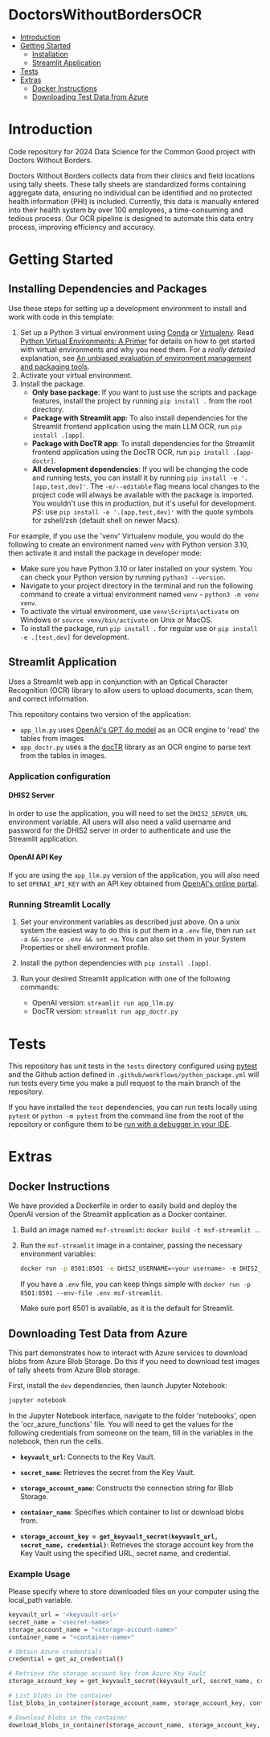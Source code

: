 # DoctorsWithoutBordersOCR
- [Introduction](#introduction)
- [Getting Started](#getting-started)
  - [Installation](#installing-dependencies-and-packages)
  - [Streamlit Application](#streamlit-application)
- [Tests](#tests)
- [Extras](#extras)
  - [Docker Instructions](#docker-instructions)
  - [Downloading Test Data from Azure](#downloading-test-data-from-azure)

# Introduction
Code repository for 2024 Data Science for the Common Good project with Doctors Without Borders.

Doctors Without Borders collects data from their clinics and field locations using tally sheets. These tally sheets are standardized forms containing aggregate data, ensuring no individual can be identified and no protected health information (PHI) is included. Currently, this data is manually entered into their health system by over 100 employees, a time-consuming and tedious process. Our OCR pipeline is designed to automate this data entry process, improving efficiency and accuracy.


# Getting Started
## Installing Dependencies and Packages
Use these steps for setting up a development environment to install and work with code in this template:
1) Set up a Python 3 virtual environment using [Conda](https://docs.conda.io/projects/conda/en/latest/user-guide/install/index.html#) or [Virtualenv](https://virtualenv.pypa.io/en/latest/index.html). Read [Python Virtual Environments: A Primer](https://realpython.com/python-virtual-environments-a-primer/#the-virtualenv-project) for details on how to get started with virtual environments and why you need them. For a _really detailed_ explanation, see [An unbiased evaluation of environment management and packaging tools](https://alpopkes.com/posts/python/packaging_tools/). 
2) Activate your virtual environment.
3) Install the package.
	  - **Only base package**: If you want to just use the scripts and package features, install the project by running `pip install .` from the root directory.
    - **Package with Streamlit app**: To also install dependencies for the Streamlit frontend application using the main LLM OCR, run `pip install .[app]`.
    - **Package with DocTR app**: To install dependencies for the Streamlit frontend application using the DocTR OCR, run `pip install .[app-doctr]`.
    - **All development dependencies**: If you will be changing the code and running tests, you can install it by running `pip install -e '.[app,test,dev]'`. The `-e/--editable` flag means local changes to the project code will always be available with the package is imported. You wouldn't use this in production, but it's useful for development. *PS*: use `pip install -e '.[app,test,dev]'` with the quote symbols for zshell/zsh (default shell on newer Macs).

For example, if you use the 'venv' Virtualenv module, you would do the following to create an environment named `venv` with Python version 3.10, then activate it and install the package in developer mode:
  - Make sure you have Python 3.10 or later installed on your system. You can check your Python version by running `python3 --version`.
  - Navigate to your project directory in the terminal and run the following command to create a virtual environment named `venv` - `python3 -m venv venv`.
  - To activate the virtual environment, use `venv\Scripts\activate` on Windows or `source venv/bin/activate` on Unix or MacOS.
  - To install the package, run `pip install .` for regular use or `pip install -e .[test,dev]` for development. 


## Streamlit Application
Uses a Streamlit web app in conjunction with an Optical Character Recognition (OCR) library to allow users to upload documents, scan them, and correct information.

This repository contains two version of the application:
- `app_llm.py` uses [OpenAI's GPT 4o model](https://platform.openai.com/docs/guides/vision) as an OCR engine to 'read' the tables from images
- `app_doctr.py` uses a the [docTR](https://pypi.org/project/python-doctr/) library as an OCR engine to parse text from the tables in images.

### Application configuration 
#### DHIS2 Server
In order to use the application, you will need to set the `DHIS2_SERVER_URL` environment variable. All users will also need a valid username and password for the DHIS2 server in order to authenticate and use the Streamlit application. 

#### OpenAI API Key
If you are using the `app_llm.py` version of the application, you will also need to set `OPENAI_API_KEY` with an API key obtained from [OpenAI's online portal](https://platform.openai.com/).

### Running Streamlit Locally
1) Set your environment variables as described just above. On a unix system the easiest way to do this is put them in a `.env` file, then run `set -a && source .env && set +a`. You can also set them in your System Properties or shell environment profile.  

2) Install the python dependencies with `pip install .[app]`.

3) Run your desired Streamlit application with one of the following commands:
    - OpenAI version: `streamlit run app_llm.py` 
    - DocTR version: `streamlit run app_doctr.py`


# Tests
This repository has unit tests in the `tests` directory configured using [pytest](https://pytest.org/) and the Github action defined in `.github/workflows/python_package.yml` will run tests every time you make a pull request to the main branch of the repository. 

If you have installed the `test` dependencies, you can run tests locally using `pytest` or `python -m pytest` from the command line from the root of the repository or configure them to be [run with a debugger in your IDE](https://code.visualstudio.com/docs/python/testing).


# Extras
## Docker Instructions
We have provided a Dockerfile in order to easily build and deploy the OpenAI version of the Streamlit application as a Docker container. 

1) Build an image named `msf-streamlit`: `docker build -t msf-streamlit .`.

2) Run the `msf-streamlit` image in a container, passing the necessary environment variables: 
    ```bash
    docker run -p 8501:8501 -e DHIS2_USERNAME=<your username> -e DHIS2_PASSWORD=<your password> -e DHIS2_SERVER_URL=<server url> -e OPENAI_API_KEY=<your key> msf-streamlit
    ```

    If you have a `.env` file, you can keep things simple with `docker run -p 8501:8501 --env-file .env msf-streamlit`. 

    Make sure port 8501 is available, as it is the default for Streamlit.

## Downloading Test Data from Azure
This part demonstrates how to interact with Azure services to download blobs from Azure Blob Storage. Do this if you need to download test images of tally sheets from Azure Blob storage. 

First, install the `dev` dependencies, then launch Jupyter Notebook:
```bash
jupyter notebook
```
In the Jupyter Notebook interface, navigate to the folder 'notebooks', open the 'ocr_azure_functions' file. You will need to get the values for the following credentials from someone on the team, fill in the variables in the notebook, then run the cells.
- **`keyvault_url`**: Connects to the Key Vault.

- **`secret_name`**: Retrieves the secret from the Key Vault.

- **`storage_account_name`**: Constructs the connection string for Blob Storage.

- **`container_name`**: Specifies which container to list or download blobs from.

- **`storage_account_key = get_keyvault_secret(keyvault_url, secret_name, credential)`**:  Retrieves the storage account key from the Key Vault using the specified URL, secret name, and credential.
    
### Example Usage
Please specify where to store downloaded files on your computer using the local_path variable.
```bash
keyvault_url = '<keyvault-url>'
secret_name = '<secret-name>'
storage_account_name = "<storage-account-name>"
container_name = "<container-name>"

# Obtain Azure credentials
credential = get_az_credential()

# Retrieve the storage account key from Azure Key Vault
storage_account_key = get_keyvault_secret(keyvault_url, secret_name, credential)

# List blobs in the container
list_blobs_in_container(storage_account_name, storage_account_key, container_name)

# Download blobs in the container
download_blobs_in_container(storage_account_name, storage_account_key, container_name)
```




